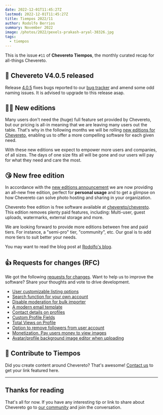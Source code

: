 ```yaml
---
date: 2022-12-01T11:45:27Z
lastmod: 2022-12-01T11:45:27Z
title: Tiempos 2022/11
author: Rodolfo Berrios
summary: November 2022
image: /photos/2022/pexels-prakash-aryal-38326.jpg
tags:
  - tiempos
---
```


This is the issue `#11` of **Chevereto Tiempos**, the monthly curated recap for all-things Chevereto.

## 🚀 Chevereto V4.0.5 released

Release [4.0.5](https://releases.chevereto.com/4.X/4.0/4.0.5.html) fixes bugs reported to our [bug tracker](https://chv.to/bugs) and amend some odd naming issues. It is advised to upgrade to this release asap.

## 👯‍♀️ New editions

Many users don't need the (huge) full feature set provided by Chevereto, but our pricing is all-in meaning that we are leaving many users out the table. That's why in the following months we will be rolling [new editions for Chevereto](https://chevereto.com/community/threads/upcoming-new-chevereto-editions.14791/), enabling us to offer a more compelling software for each given need.

With these new editions we expect to empower more users and companies, of all sizes. The days of one size fits all will be gone and our users will pay for what they need and care the most.

## 😘 New free edition

In accordance with the [new editions announcement](#️-new-editions) we are now providing an all-new free edition, perfect for **personal usage** and to get a glimpse on how Chevereto can solve photo hosting and sharing in your organization.

Chevereto free edition is free software available at [chevereto/chevereto](https://github.com/chevereto/chevereto). This edition removes plenty paid features, including: Multi-user, guest uploads, watermarks, external storage and more.

We are looking forward to provide more editions between free and paid tiers. For instance, a "semi-pro" tier, "community", etc. Our goal is to add more tiers to suit better your needs.

You may want to read the blog post at [Rodolfo's blog](https://rodolfoberrios.com/2022/12/01/chevereto-goes-free/).

## 👍 Requests for changes (RFC)

We got the following [requests for changes](https://chv.to/rfc). Want to help us to improve the software? Share your thoughts and vote to drive development.

- [User customizable listing options](https://chevereto.com/community/threads/user-customizable-listing-options.14715/)
- [Search function for your own account](https://chevereto.com/community/threads/search-function-for-your-own-account.14717/)
- [Disable moderation for bulk importer](https://chevereto.com/community/threads/disable-moderation-for-bulk-importer.14720/)
- [A modern email template](https://chevereto.com/community/threads/a-modern-email-template.14749/)
- [Contact details on profiles](https://chevereto.com/community/threads/contact-details-on-profiles.14765/)
- [Custom Profile Fields](https://chevereto.com/community/threads/custom-profile-fields.14775/)
- [Total Views on Profile](https://chevereto.com/community/threads/total-views-on-profile.14776/)
- [Option to remove followers from user account](https://chevereto.com/community/threads/option-to-remove-followers-from-user-account.14781/)
- [Monetization. Pay users money to view images](https://chevereto.com/community/threads/monetization-pay-users-money-to-view-images.14794/)
- [Avatar/profile background image editor when uploading](https://chevereto.com/community/threads/avatar-profile-background-image-editor-when-uploading.14802/)

## 💖 Contribute to Tiempos

Did you create content around Chevereto? That's awesome! [Contact us](https://chevereto.com/contact) to get your link featured here.

* * *

## Thanks for reading

That's all for now. If you have any interesting tip or link to share about Chevereto go to [our community](https://chevereto.com/community) and join the conversation.
